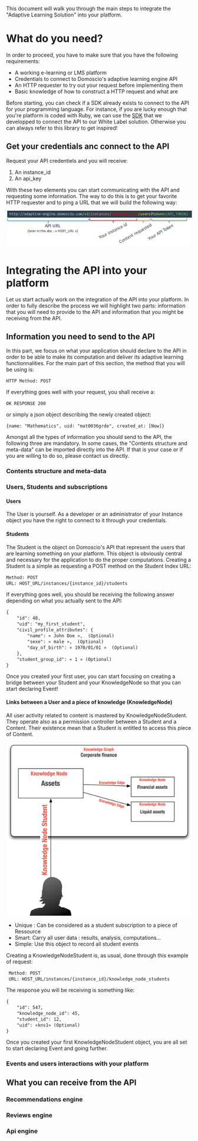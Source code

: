 This document will walk you through the main steps to integrate the "Adaptive Learning Solution" into your platform.

# What do you need?
In order to proceed, you have to make sure that you have the following requirements:

*	A working e-learning or LMS platform
*	Credentials to connect to Domoscio's adaptive learning engine API
*	An HTTP requester to try out your request before implementing them
*	Basic knowledge of how to construct a HTTP request and what are 

Before starting, you can check if a SDK already exists to connect to the API for your programming language. 
For instance, if you are lucky enough that you're platform is coded with Ruby, we can use the [SDK](https://github.com/Celumproject/domoscio_rails) that we developped to connect the API to our White Label solution. Otherwise you can always refer to this library to get inspired!

## Get your credentials anc connect to the API

Request your API credentiels and you will receive:

1. An instance_id
2. An api_key

With these two elements you can start communicating with the API and requesting some information. The way to do this is to get your favorite HTTP requester and to ping a URL that we will build the following way:

![URL Creation](https://raw.githubusercontent.com/Celumproject/domoscio-docs/master/uploads/creation_url.png)

# Integrating the API into your platform

Let us start actually work on the integration of the API into your platform. In order to fully describe the process we will highlight two parts: information that you will need to provide to the API and information that you might be receiving from the API.


## Information you need to send to the API

In this part, we focus on what your application should declare to the API in order to be able to make its computation and deliver its adaptive learning functionnalities. For the main part of this section, the method that you will be using is:

	HTTP Method: POST 

If everything goes well with your request, you shall receive a:

	OK RESPONSE 200

or simply a json object describing the newly created object:

	{name: "Mathematics", uid: "mat0036grde", created_at: [Now]}

Amongst all the types of information you should send to the API, the following three are mandatory. In some cases, the "Contents structure and meta-data" can be imported directly into the API. If that is your case or if you are willing to do so, please contact us directly.
### Contents structure and meta-data 


### Users, Students and subscriptions
#### Users
The User is yourself. As a developer or an administrator of your Instance object you have the right to connect to it through your credentials.

#### Students
The Student is the object on Domoscio's API that represent the users that are learning something on your platform. This object is obviously central and necessary for the application to do the proper computations. 
Creating a Student is a simple as requesting a POST method on the Student Index URL:

	Method: POST
	URL: HOST_URL/instances/{instance_id}/students

If everything goes well, you should be receiving the following answer depending on what you actually sent to the API:

	{
		"id": 48,
		"uid": "my_first_student",
		"civil_profile_attributes": {
			"name": « John Doe »,  (Optional)
			"sexe": « male »,  (Optional)
			"day_of_birth": « 1970/01/01 »  (Optional)
		},
		"student_group_id": « 1 » (Optional)
	}
	

Once you created your first user, you can start focusing on creating a bridge between your Student and your KnowledgeNode so that you can start declaring Event!

#### Links between a User and a piece of knowledge (KnowledgeNode)
All user activity related to content is mastered by KnowledgeNodeStudent. They operate also as a permission controller between a Student and a Content. Their existence mean that a Student is entitled to access this piece of Content.

![User Enrollment](https://raw.githubusercontent.com/Celumproject/domoscio-docs/master/uploads/user_enrollment.png)

*	Unique : Can be considered as a student subscription to a piece of Ressource
*	Smart: Carry all user data : results, analysis, computations…
*	Simple: Use this object to record all student events

Creating a KnowledgeNodeStudent is, as usual, done through this example of request:

	 Method: POST
	 URL: HOST_URL/instances/{instance_id}/knowledge_node_students

The response you will be receiving is something like:

	{
		"id": 547,
		"knowledge_node_id": 45,
		"student_id": 12,
		"uid": «kns1» (Optional)
	}

Once you created your first KnowledgeNodeStudent object, you are all set to start declaring Event and going further.

### Events and users interactions with your platform



## What you can receive from the API
### Recommendations engine
### Reviews engine
### Api engine

